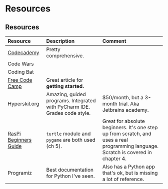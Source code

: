 # Resources

## Resources

| Resource | Description | Comment |
| :--- | :--- | :--- |
| [Codecademy](https://www.codecademy.com/catalog/language/python) | Pretty comprehensive. |  |
| Code Wars |  |  |
| Coding Bat |  |  |
| [Free Code Camp](https://www.freecodecamp.org/news/learn-to-code-in-java-why-you-should-and-where-to-start-39022d15655d/) | Great article for **getting started.** |  |
| Hyperskil.org | Amazing, guided programs. Integrated with PyCharm IDE. Grades code style. | $50/month, but a 3-month trial. Aka Jetbrains academy. |
| [RasPi Beginners Guide](https://magpi.raspberrypi.org/books/beginners-guide-4th-ed) | `turtle` module and `pygame` are both used \(ch 5\). | Great for absolute beginners. It's one step up from scratch, and uses a real programming language. Scratch is covered in chapter 4. |
| Programiz | Best documentation for Python I've seen. | Also has a Python app that's ok, but is missing a lot of reference. |



